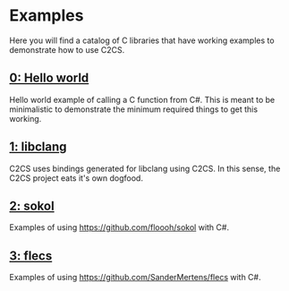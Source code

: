 # Examples

Here you will find a catalog of C libraries that have working examples to demonstrate how to use C2CS.

## [0: Hello world](./000_HELLOWORLD.md)

Hello world example of calling a C function from C#. This is meant to be minimalistic to demonstrate the minimum required things to get this working.

## [1: libclang](./001_LIBCLANG.md)

C2CS uses bindings generated for libclang using C2CS. In this sense, the C2CS project eats it's own dogfood.

## [2: sokol](./002_SOKOL.md)

Examples of using https://github.com/floooh/sokol with C#.

## [3: flecs](.003_FLECS.md)

 Examples of using https://github.com/SanderMertens/flecs with C#.